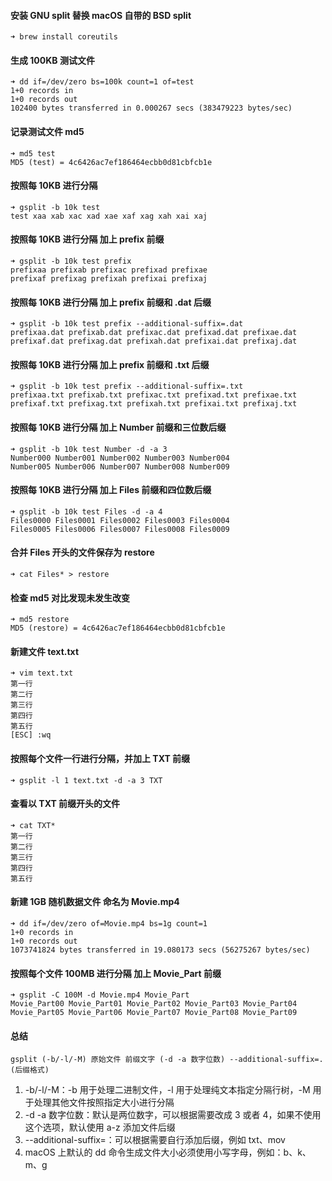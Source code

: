#### 安装 GNU split 替换 macOS 自带的 BSD split
```
➜ brew install coreutils
```

#### 生成 100KB 测试文件
```
➜ dd if=/dev/zero bs=100k count=1 of=test
1+0 records in
1+0 records out
102400 bytes transferred in 0.000267 secs (383479223 bytes/sec)
```

#### 记录测试文件 md5
```
➜ md5 test
MD5 (test) = 4c6426ac7ef186464ecbb0d81cbfcb1e
```

#### 按照每 10KB 进行分隔
```
➜ gsplit -b 10k test
test xaa xab xac xad xae xaf xag xah xai xaj
```

#### 按照每 10KB 进行分隔 加上 prefix 前缀
```
➜ gsplit -b 10k test prefix
prefixaa prefixab prefixac prefixad prefixae
prefixaf prefixag prefixah prefixai prefixaj
```

#### 按照每 10KB 进行分隔 加上 prefix 前缀和 .dat 后缀
```
➜ gsplit -b 10k test prefix --additional-suffix=.dat
prefixaa.dat prefixab.dat prefixac.dat prefixad.dat prefixae.dat
prefixaf.dat prefixag.dat prefixah.dat prefixai.dat prefixaj.dat
```
#### 按照每 10KB 进行分隔 加上 prefix 前缀和 .txt 后缀
```
➜ gsplit -b 10k test prefix --additional-suffix=.txt
prefixaa.txt prefixab.txt prefixac.txt prefixad.txt prefixae.txt
prefixaf.txt prefixag.txt prefixah.txt prefixai.txt prefixaj.txt
```

#### 按照每 10KB 进行分隔 加上 Number 前缀和三位数后缀
```
➜ gsplit -b 10k test Number -d -a 3
Number000 Number001 Number002 Number003 Number004
Number005 Number006 Number007 Number008 Number009
```

#### 按照每 10KB 进行分隔 加上 Files 前缀和四位数后缀
```
➜ gsplit -b 10k test Files -d -a 4
Files0000 Files0001 Files0002 Files0003 Files0004
Files0005 Files0006 Files0007 Files0008 Files0009
```

#### 合并 Files 开头的文件保存为 restore
```
➜ cat Files* > restore
```

#### 检查 md5 对比发现未发生改变
```
➜ md5 restore
MD5 (restore) = 4c6426ac7ef186464ecbb0d81cbfcb1e
```

#### 新建文件 text.txt
```
➜ vim text.txt
第一行
第二行
第三行
第四行
第五行
[ESC] :wq
```

#### 按照每个文件一行进行分隔，并加上 TXT 前缀
```
➜ gsplit -l 1 text.txt -d -a 3 TXT
```

#### 查看以 TXT 前缀开头的文件
```
➜ cat TXT*
第一行
第二行
第三行
第四行
第五行
```

#### 新建 1GB 随机数据文件 命名为 Movie.mp4
```
➜ dd if=/dev/zero of=Movie.mp4 bs=1g count=1
1+0 records in
1+0 records out
1073741824 bytes transferred in 19.080173 secs (56275267 bytes/sec)
```

#### 按照每个文件 100MB 进行分隔 加上 Movie_Part 前缀
```
➜ gsplit -C 100M -d Movie.mp4 Movie_Part
Movie_Part00 Movie_Part01 Movie_Part02 Movie_Part03 Movie_Part04
Movie_Part05 Movie_Part06 Movie_Part07 Movie_Part08 Movie_Part09
```

#### 总结
```
gsplit (-b/-l/-M) 原始文件 前缀文字 (-d -a 数字位数) --additional-suffix=.(后缀格式) 
```

1. -b/-l/-M：-b 用于处理二进制文件，-l 用于处理纯文本指定分隔行树，-M 用于处理其他文件按照指定大小进行分隔
2. -d -a 数字位数：默认是两位数字，可以根据需要改成 3 或者 4，如果不使用这个选项，默认使用 a-z 添加文件后缀
3. --additional-suffix=：可以根据需要自行添加后缀，例如 txt、mov
4. macOS 上默认的 dd 命令生成文件大小必须使用小写字母，例如：b、k、m、g